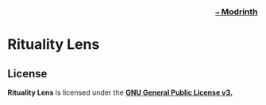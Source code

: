 ### <p align=right>[`→` Modrinth](https://modrinth.com/mod/rituality-lens)</p>

# Rituality Lens

## License

**Rituality Lens** is licensed under the **[GNU General Public License v3.](LICENSE)**
